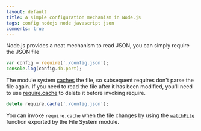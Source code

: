 ```yaml
---
layout: default
title: A simple configuration mechanism in Node.js
tags: config nodejs node javascript json
comments: true
---
```


Node.js provides a neat mechanism to read JSON, you can simply require the JSON file

```javascript
var config = require('./config.json');
console.log(config.db.port);
```

The module system [caches](http://nodejs.org/api/modules.html#modules_caching) the file, so subsequent requires don't parse the file again. If you need to read the file after it has been modified, you'll need to use [require.cache](http://nodejs.org/api/globals.html#globals_require_cache) to delete it before invoking require.

```javascript
delete require.cache('./config.json');
```

You can invoke `require.cache` when the file changes by using the [`watchFile`](http://nodejs.org/api/fs.html#fs_fs_watchfile_filename_options_listener) function exported by the File System module.
